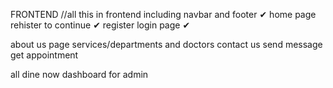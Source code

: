 FRONTEND
//all this in frontend including navbar and footer ✔
home page rehister to continue ✔
register login page ✔

about us page services/departments and doctors
contact us send message
get appointment



all dine now dashboard for admin

